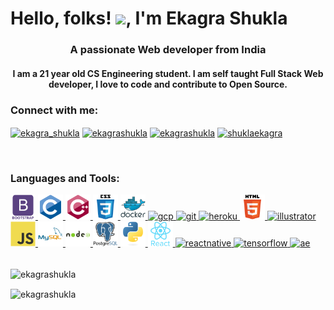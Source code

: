 # Hello, folks! <img src="https://raw.githubusercontent.com/MartinHeinz/MartinHeinz/master/wave.gif" width="30px">, I'm Ekagra Shukla
<h3 align="center">A passionate Web developer from India</h3>
<h4 align="center"> I am a 21 year old CS Engineering student. I am self taught Full Stack Web developer, I love to code and contribute to Open Source.</h3>

<h3 align="left">Connect with me:</h3>
<p align="left">
<a href="https://twitter.com/ekagra_shukla" target="blank"><img align="center" src="https://cdn.jsdelivr.net/npm/simple-icons@3.0.1/icons/twitter.svg" alt="ekagra_shukla" height="30" width="40" /></a>
<a href="https://linkedin.com/in/ekagrashukla" target="blank"><img align="center" src="https://cdn.jsdelivr.net/npm/simple-icons@3.0.1/icons/linkedin.svg" alt="ekagrashukla" height="30" width="40" /></a>
<a href="https://fb.com/ekagrashukla" target="blank"><img align="center" src="https://cdn.jsdelivr.net/npm/simple-icons@3.0.1/icons/facebook.svg" alt="ekagrashukla" height="30" width="40" /></a>
<a href="https://instagram.com/shuklaekagra" target="blank"><img align="center" src="https://cdn.jsdelivr.net/npm/simple-icons@3.0.1/icons/instagram.svg" alt="shuklaekagra" height="30" width="40" /></a>
</p>
<br>

<h3 align="left">Languages and Tools:</h3>
<p align="left">  
  <a href="https://getbootstrap.com" target="_blank"> <img src="https://raw.githubusercontent.com/devicons/devicon/master/icons/bootstrap/bootstrap-plain-wordmark.svg" alt="bootstrap" width="40" height="40"/> </a>
  <a href="https://www.cprogramming.com/" target="_blank"> <img src="https://raw.githubusercontent.com/devicons/devicon/master/icons/c/c-original.svg" alt="c" width="40" height="40"/> </a> 
  <a href="https://www.w3schools.com/cpp/" target="_blank"> <img src="https://raw.githubusercontent.com/devicons/devicon/master/icons/cplusplus/cplusplus-original.svg" alt="cplusplus" width="40" height="40"/> </a> 
  <a href="https://www.w3schools.com/css/" target="_blank"> <img src="https://raw.githubusercontent.com/devicons/devicon/master/icons/css3/css3-original-wordmark.svg" alt="css3" width="40" height="40"/> </a> 
  <a href="https://www.docker.com/" target="_blank"> <img src="https://raw.githubusercontent.com/devicons/devicon/master/icons/docker/docker-original-wordmark.svg" alt="docker" width="40" height="40"/> </a>  
   <a href="https://cloud.google.com" target="_blank"> <img src="https://www.vectorlogo.zone/logos/google_cloud/google_cloud-icon.svg" alt="gcp" width="40" height="40"/> </a> 
  <a href="https://git-scm.com/" target="_blank"> <img src="https://www.vectorlogo.zone/logos/git-scm/git-scm-icon.svg" alt="git" width="40" height="40"/> </a> 
  <a href="https://heroku.com" target="_blank"> <img src="https://www.vectorlogo.zone/logos/heroku/heroku-icon.svg" alt="heroku" width="40" height="40"/> </a> 
  <a href="https://www.w3.org/html/" target="_blank"> <img src="https://raw.githubusercontent.com/devicons/devicon/master/icons/html5/html5-original-wordmark.svg" alt="html5" width="40" height="40"/> </a> 
  <a href="https://www.adobe.com/in/products/illustrator.html" target="_blank"> <img src="https://www.vectorlogo.zone/logos/adobe_illustrator/adobe_illustrator-icon.svg" alt="illustrator" width="40" height="40"/> </a>  
  <a href="https://developer.mozilla.org/en-US/docs/Web/JavaScript" target="_blank"> <img src="https://raw.githubusercontent.com/devicons/devicon/master/icons/javascript/javascript-original.svg" alt="javascript" width="40" height="40"/> </a>  
  <a href="https://www.mysql.com/" target="_blank"> <img src="https://raw.githubusercontent.com/devicons/devicon/master/icons/mysql/mysql-original-wordmark.svg" alt="mysql" width="40" height="40"/> </a> 
  <a href="https://nodejs.org" target="_blank"> <img src="https://raw.githubusercontent.com/devicons/devicon/master/icons/nodejs/nodejs-original-wordmark.svg" alt="nodejs" width="40" height="40"/> </a> 
  <a href="https://www.postgresql.org" target="_blank"> <img src="https://raw.githubusercontent.com/devicons/devicon/master/icons/postgresql/postgresql-original-wordmark.svg" alt="postgresql" width="40" height="40"/> </a>
  <a href="https://www.python.org" target="_blank"> <img src="https://raw.githubusercontent.com/devicons/devicon/master/icons/python/python-original.svg" alt="python" width="40" height="40"/> </a> 
  <a href="https://reactjs.org/" target="_blank"> <img src="https://raw.githubusercontent.com/devicons/devicon/master/icons/react/react-original-wordmark.svg" alt="react" width="40" height="40"/> </a> 
  <a href="https://reactnative.dev/" target="_blank"> <img src="https://reactnative.dev/img/header_logo.svg" alt="reactnative" width="40" height="40"/> </a>
  <a href="https://www.tensorflow.org" target="_blank"> <img src="https://www.vectorlogo.zone/logos/tensorflow/tensorflow-icon.svg" alt="tensorflow" width="40" height="40"/> </a>  
  <a href="https://www.adobe.com/in/products/aftereffects.html" target="_blank"> <img src="https://cdn.freebiesupply.com/logos/large/2x/after-effects-cc-logo-png-transparent.png" alt="ae" width="40" height="40"/> </a>
<br>

<br>
<p><img align="center" src="https://github-readme-stats.vercel.app/api/top-langs?username=ekagrashukla&show_icons=true&locale=en&layout=compact" alt="ekagrashukla" /></p>
<p><img align="center" src="https://github-readme-streak-stats.herokuapp.com/?user=ekagrashukla&" alt="ekagrashukla" /></p>

